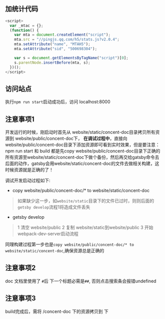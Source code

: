 
## 加统计代码
```js
<script>
  var _mtac = {};
  (function() {
    var mta = document.createElement("script");
    mta.src = "//pingjs.qq.com/h5/stats.js?v2.0.4";
    mta.setAttribute("name", "MTAH5");
    mta.setAttribute("sid", "500698304");

    var s = document.getElementsByTagName("script")[0];
    s.parentNode.insertBefore(mta, s);
  })();
</script>
```

## 访问站点
执行`npm run start`启动成功后，访问 localhost:8000


## 注意事项1
开发运行的时候，刚启动时首先从 website/static/concent-doc目录拷贝所有资源到 website/public/concent-doc下，
**在调试过程中**，直接向website/public/concent-doc目录下添加资源即可看到实时效果，但是要注意：
npm run start 和 build 都是先copy website/public/concent-doc目录下正确的所有资源至website/static/concent-doc下做个备份，然后再交给gatsby命令去后面的动作，gatsby会用website/static/concent-doc的文件去做相关构建，这时候资源就是正确的了！

调试开发启动过程如下:
- copy website/public/concent-doc/* to website/static/concent-doc
> 如果缺少这一步，如`website/static`目录下的文件已过时，则则后面的`getsby develop`流程1将造成文件丢失
- getsby develop
> 1 清空 website/public
> 2 复制 website/static到website/public
> 3 开始webpack-dev-server启动流程

同理构建过程第一步也是`copy website/public/concent-doc/* to website/static/concent-doc`,确保资源总是正确的


## 注意事项2

doc 文档里使用了 `#`后 下一个标题必需是`##`, 否则点击搜索条会报错undefined

## 注意事项3

build完成后，需将 <rootDir>/concent-doc 下的资源拷贝到 <rootDir>下